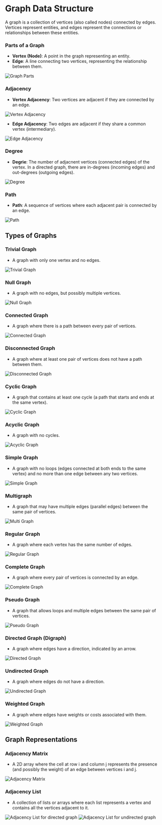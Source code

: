 # Graph Data Structure

A graph is a collection of vertices (also called nodes) connected by edges. Vertices represent entities, and edges represent the connections or relationships between these entities.

### Parts of a Graph

- **Vertex (Node)**: A point in the graph representing an entity.
- **Edge**: A line connecting two vertices, representing the relationship between them.

![Graph Parts](./assets/basic_graph.png)

### Adjacency

- **Vertex Adjacency**: Two vertices are adjacent if they are connected by an edge.

![Vertex Adjacency](./assets/vertex_adjacency.png)

- **Edge Adjacency**: Two edges are adjacent if they share a common vertex (intermediary).

![Edge Adjacency](./assets/edge_adjacency.png)

### Degree

- **Degrie**: The number of adjacnent vertices (connected edges) of the vertex. In a directed graph, there are in-degrees (incoming edges) and out-degrees (outgoing edges).

![Degree](./assets/degree.png)

### Path

- **Path**: A sequence of vertices where each adjacent pair is connected by an edge.

![Path](./assets/path.png)

## Types of Graphs

### Trivial Graph

- A graph with only one vertex and no edges.  

![Trivial Graph](./assets/type_trivial.png)

### Null Graph

- A graph with no edges, but possibly multiple vertices.

![Null Graph](./assets/type_null.png)

### Connected Graph

- A graph where there is a path between every pair of vertices.

![Connected Graph](./assets/type_connected.png)

### Disconnected Graph

- A graph where at least one pair of vertices does not have a path between them.

![Disconnected Graph](./assets/type_disconnected.png)

### Cyclic Graph

- A graph that contains at least one cycle (a path that starts and ends at the same vertex).

![Cyclic Graph](./assets/type_cyclic.png)

### Acyclic Graph

- A graph with no cycles.

![Acyclic Graph](./assets/type_acyclic.png)

### Simple Graph

- A graph with no loops (edges connected at both ends to the same vertex) and no more than one edge between any two vertices.

![Simple Graph](./assets/type_simple.png)

### Multigraph

- A graph that may have multiple edges (parallel edges) between the same pair of vertices.

![Multi Graph](./assets/type_multigraph.png)

### Regular Graph 

- A graph where each vertex has the same number of edges.

![Regular Graph](./assets/type_regular.png)

### Complete Graph

- A graph where every pair of vertices is connected by an edge.

![Complete Graph](./assets/type_complete.png)

### Pseudo Graph

- A graph that allows loops and multiple edges between the same pair of vertices.

![Pseudo Graph](./assets/type_pseudo.png)

### Directed Graph (Digraph)

- A graph where edges have a direction, indicated by an arrow.

![Directed Graph](./assets/type_directed.png)

### Undirected Graph

- A graph where edges do not have a direction.

![Undirected Graph](./assets/type_undirected.png)

### Weighted Graph

- A graph where edges have weights or costs associated with them.

![Weighted Graph](./assets/type_weighted.png)

## Graph Representations

### Adjacency Matrix

- A 2D array where the cell at row i and column j represents the presence (and possibly the weight) of an edge between vertices i and j.

![Adjacency Matrix](./assets/adjacency_matrix.png)

### Adjacency List

- A collection of lists or arrays where each list represents a vertex and contains all the vertices adjacent to it.

![Adjacency List for directed graph](./assets/adjacency_list_directed.png)
![Adjacency List for undirected graph](./assets/adjacency_list_undirected.png)


